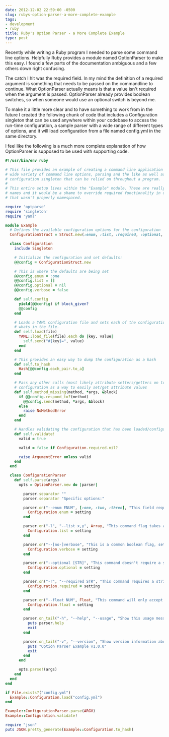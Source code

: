 ```yaml
---
date: 2012-12-02 22:59:00 -0500
slug: rubys-option-parser-a-more-complete-example
tags:
- development
- ruby
title: Ruby's Option Parser - a More Complete Example
type: post
---
```


Recently while writing a Ruby program I needed to parse some command line
options. Helpfully Ruby provides a module named OptionParser to make this easy.
I found a few parts of the documentation ambiguous and a few others down right
confusing.

The catch I hit was the required field. In my mind the definition of a required
argument is something that needs to be passed on the commandline to continue.
What OptionParser actually means is that a value isn't required when the
argument is passed. OptionParser already provides boolean switches, so when
someone would use an optional switch is beyond me.

To make it a little more clear and to have something to work from in the future
I created the following chunk of code that includes a Configuration singleton
that can be used anywhere within your codebase to access the run-time
configuration, a sample parser with a wide range of different types of options,
and it will load configuration from a file named config.yml in the same
directory.

I feel like the following is a much more complete explanation of how
OptionParser is supposed to be used with supporting code.

```ruby
#!/usr/bin/env ruby

# This file provides an example of creating a command line application with a
# wide variety of command line options, parsing and the like as well as global
# configuration singleton that can be relied on throughout a program.
#
# This entire setup lives within the "Example" module. These are really common
# names and it would be a shame to override required functionality in other code
# that wasn't properly namespaced.

require 'optparse'
require 'singleton'
require 'yaml'

module Example
  # Defines the available configuration options for the configuration
  ConfigurationStruct = Struct.new(:enum, :list, :required, :optional, :verbose, :float)

  class Configuration
    include Singleton

    # Initialize the configuration and set defaults:
    @@config = ConfigurationStruct.new

    # This is where the defaults are being set
    @@config.enum = :one
    @@config.list = []
    @@config.optional = nil
    @@config.verbose = false

    def self.config
      yield(@@config) if block_given?
      @@config
    end

    # Loads a YAML configuration file and sets each of the configuration values to
    # whats in the file.
    def self.load(file)
      YAML::load_file(file).each do |key, value|
        self.send("#{key}=", value)
      end
    end

    # This provides an easy way to dump the configuration as a hash
    def self.to_hash
      Hash[@@config.each_pair.to_a]
    end

    # Pass any other calls (most likely attribute setters/getters on to the
    # configuration as a way to easily set/get attribute values 
    def self.method_missing(method, *args, &block)
      if @@config.respond_to?(method)
        @@config.send(method, *args, &block)
      else
        raise NoMethodError
      end
    end

    # Handles validating the configuration that has been loaded/configured
    def self.validate!
      valid = true

      valid = false if Configuration.required.nil?

      raise ArgumentError unless valid
    end
  end

  class ConfigurationParser
    def self.parse(args)
      opts = OptionParser.new do |parser|

        parser.separator ""
        parser.separator "Specific options:"

        parser.on("--enum ENUM", [:one, :two, :three], "This field requires one of a set of predefined values be", "set. If wrapped in brackets this option can be set to nil.") do |setting|
          Configuration.enum = setting
        end

        parser.on("-l", "--list x,y", Array, "This command flag takes a comma separated list (without", "spaces) of values and turns it into an array. This requires", "at least one argument.") do |setting|
          Configuration.list = setting
        end

        parser.on("--[no-]verbose", "This is a common boolean flag, setting verbosity to either", "true or false.") do |setting|
          Configuration.verbose = setting
        end

        parser.on("--optional [STR]", "This command doesn't require a string to be passed to it, if", "nothing is passed it will be nil. No error will be raised if", "nothing is passed to it that logic needs to be handled", "yourself.") do |setting|
          Configuration.optional = setting
        end

        parser.on("-r", "--required STR", "This command requires a string to be passed to it.") do |setting|
          Configuration.required = setting
        end

        parser.on("--float NUM", Float, "This command will only accept an integer or a float.") do |setting|
          Configuration.float = setting
        end

        parser.on_tail("-h", "--help", "--usage", "Show this usage message and quit.") do |setting|
          puts parser.help
          exit
        end

        parser.on_tail("-v", "--version", "Show version information about this program and quit.") do
          puts "Option Parser Example v1.0.0"
          exit
        end
      end

      opts.parse!(args)
    end
  end
end

if File.exists?("config.yml")
  Example::Configuration.load("config.yml")
end

Example::ConfigurationParser.parse(ARGV)
Example::Configuration.validate!

require "json"
puts JSON.pretty_generate(Example::Configuration.to_hash)
```
